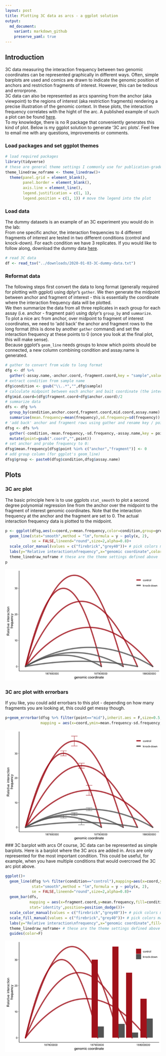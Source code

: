 ```yaml
---
layout: post
title: Plotting 3C data as arcs - a ggplot solution
output:
  md_document:
    variant: markdown_github
    preserve_yaml: true
---
```


Introduction
------------

3C data measuring the interaction frequency between two genomic
coordinates can be represented graphically in different ways. Often,
simple barplots are used and comics are drawn to indicate the genomic
position of anchors and restriction fragments of interest. However, this
can be tedious and errorprone.  
3C data can also be represented as arcs spanning from the anchor (aka
viewpoint) to the regions of interest (aka restriction fragments)
rendering a precise illustration of the genomic context. In these plots,
the interaction frequency correlates with the hight of the arc. A
published example of such a plot can be found
[here](https://www.ncbi.nlm.nih.gov/pubmed/26308897).  
To my knowledge, there is no R package that conveniently generates this
kind of plot. Below is my ggplot solution to generate ‘3C arc plots’.
Feel free to email me with any questions, improvements or comments.

### Load packages and set ggplot themes

``` r
# load required packages
library(tidyverse)
# these are general theme settings I commonly use for publication-grade plots
theme_linedraw_noframe <- theme_linedraw()+
  theme(panel.grid = element_blank(),
        panel.border = element_blank(),
        axis.line = element_line(),
        legend.justification = c(1, 1),
        legend.position = c(1, 1)) # move the legend into the plot
```

### Load data

The dummy datasets is an example of an 3C experiment you would do in the
lab:  
From one specific anchor, the interaction frequencies to 4 different
fragments of interest are tested in two different conditions (control
and knock-down). For each condition we have 3 replicates. If you would
like to follow along, download the dummy data
[here](https://jchellmuth.github.io/downloads/2020-01-03-3C-dummy-data.txt).

``` r
# read 3C data
df <- read_tsv("../downloads/2020-01-03-3C-dummy-data.txt")
```

### Reformat data

The following steps first convert the data to long format (generally
required for plotting with ggplot) using dplyr’s `gather`. We then
generate the midpoint between anchor and fragment of interest - this is
essentially the coordinate where the interaction frequency data will be
plotted.  
We then summarize the data from all three replicates in each group for
each assay (i.e. anchor - fragment pair) using dplyr’s `group_by` and
`summarize`.  
To plot a nice arc from anchor, over midpoint to fragment of interest
coordinates, we need to ‘add back’ the anchor and fragment rows to the
long format (this is done by another `gather` command) and set the
interaction frequency at these points to 0 (once you look at the final
plot, this will make sense).  
Because ggplot’s `geom_line` needs groups to know which points should be
connected, a new column combining condition and assay.name is generated.

``` r
# gather to convert from wide to long format
dfg <- df %>%
  gather(-assay.name,-anchor.coord,-fragment.coord,key = "sample",value = "frequency")
# extract condition from sample name
dfg$condition <- gsub("\\..*","",dfg$sample)
# calculate midpoint between each anchor and bait coordinate (the interaction frequency is going to be plotted over this coordinate)
dfg$mid.coord=(dfg$fragment.coord+dfg$anchor.coord)/2
# summarize data 
dfs <- dfg %>%
  group_by(condition,anchor.coord,fragment.coord,mid.coord,assay.name) %>%
  summarise(mean.frequency=mean(frequency),sd.frequency=sd(frequency))
# 'add back' anchor and fragment rows using gather and rename key / points
dfsg <- dfs %>% 
  gather(-condition,-mean.frequency,-sd.frequency,-assay.name,key = point,value = coord) %>%
  mutate(point=gsub(".coord","",point))
# set anchor and probe frequency to 0:
dfsg$mean.frequency[dfsg$point %in% c("anchor","fragment")] <- 0
# add group column (for ggplot's geom_line)
dfsg$group <- paste0(dfsg$condition,dfsg$assay.name)
```

Plots
-----

### 3C arc plot

The basic principle here is to use ggplots `stat_smooth` to plot a
second degree polynomial regression line from the anchor over the
midpoint to the fragment of interest genomic coordinates. Note that the
interaction frequency at the anchor and the fragment are set to 0. The
actual interaction frequency data is plotted to the midpoint.

``` r
p <- ggplot(dfsg,aes(x=coord,y=mean.frequency,color=condition,group=group))+
  geom_line(stat="smooth",method = "lm",formula = y ~ poly(x, 2),
            se = FALSE,lineend="round",size=2,alpha=0.8)+
  scale_color_manual(values = c("firebrick","grey40"))+ # pick colors manually
  labs(y="Relative interaction\nfrequency",x="genomic coordinate",color="")+ # rename axis labels
  theme_linedraw_noframe # these are the theme settings defined above
p
```

![](/images/2020-01-03-3C-arc-plot-1.png)

### 3C arc plot with errorbars

If you like, you could add errorbars to this plot - depending on how
many fragments you are looking at, this could get messy though.

``` r
p+geom_errorbar(dfsg %>% filter(point=="mid"),inherit.aes = F,size=0.5,
                mapping = aes(x=coord,ymin=mean.frequency-sd.frequency,ymax=mean.frequency+sd.frequency,color=condition))
```

![](/images/2020-01-03-3C-arc-plot-w-errorbar-1.png) \#\#\# 3C barplot
with arcs Of course, 3C data can be represented as simple barplots. Here
is a barplot where the 3C arcs are added in. Arcs are only represented
for the most important condition. This could be useful, for example,
when you have multiple conditions that would overcrowd the 3C arc plot
above.

``` r
ggplot()+
  geom_line(dfsg %>% filter(condition=="control"),mapping=aes(x=coord,y=mean.frequency,color=condition,group=group),
            stat="smooth",method = "lm",formula = y ~ poly(x, 2),
            se = FALSE,lineend="round",size=2,alpha=0.8)+
  geom_bar(dfs,
           mapping = aes(x=fragment.coord,y=mean.frequency,fill=condition),
           stat='identity',position=position_dodge())+
  scale_color_manual(values = c("firebrick","grey40"))+ # pick colors manually
  scale_fill_manual(values = c("firebrick","grey40"))+ # pick colors manually
  labs(y="Relative interaction\nfrequency",x="genomic coordinate",fill="")+ # rename axis labels
  theme_linedraw_noframe+ # these are the theme settings defined above
  guides(color=F)
```

![](/images/2020-01-03-3C-arc-plot-w-barplot-1.png)
